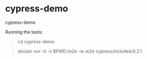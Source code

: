 # cypress-demo
cypress-demo

Running the tests:
> cd cypress-demo

> docker run -it -v $PWD:/e2e -w /e2e cypress/included:6.2.1

